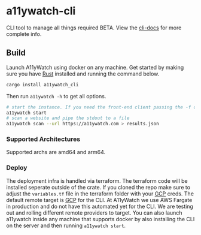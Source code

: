 # a11ywatch-cli

CLI tool to manage all things required BETA. View the [cli-docs](https://docs.a11ywatch.com/documentation/cli/) for more complete info.

## Build

Launch A11yWatch using docker on any machine. Get started by making sure you have [Rust](https://www.rust-lang.org/tools/install) installed and running the command below.

```sh
cargo install a11ywatch_cli
```

Then run `a11ywatch -h` to get all options.

```sh
# start the instance. If you need the front-end client passing the -f option
a11ywatch start
# scan a website and pipe the stdout to a file
a11ywatch scan --url https://a11ywatch.com > results.json
```

### Supported Architectures

Supported archs are amd64 and arm64.

### Deploy

The deployment infra is handled via terraform. The terraform code will be installed seperate outside of the crate.
If you cloned the repo make sure to adjust the `variables.tf` file in the terraform folder with your [GCP](https://cloud.google.com/) creds.
The default remote target is [GCP](https://cloud.google.com/) for the CLI. At A11yWatch we use AWS Fargate in production and do not have this automated yet for the CLI. We are testing out and rolling different remote providers to target. You can also launch a11ywatch inside any machine that supports docker by also installing the CLI on the server and then running `a11ywatch start`.
